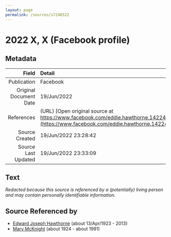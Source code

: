 ```yaml
---
layout: page
permalink: /sources/s7246522
---
```


# 2022 X, X (Facebook profile)

## Metadata

Field | Detail
---:|:---
Publication | Facebook
Original Document Date | 19/Jun/2022
References | (URL) [Open original source at https://www.facebook.com/eddie.hawthorne.14224/about](https://www.facebook.com/eddie.hawthorne.14224/about)
Source Created | 19/Jun/2022 23:28:42
Source Last Updated | 19/Jun/2022 23:33:09

## Text

_Redacted because this source is referenced by a (potentially) living person and may contain personally identifiable information._

## Source Referenced by

* [Edward Joseph Hawthorne](../people/@51411241@-edward-joseph-hawthorne-b1923-4-13-d2013.md) (about 13/Apr/1923 - 2013)
* [Mary McKnight](../people/@41720825@-mary-mcknight-b1924-d1991.md) (about 1924 - about 1991)
